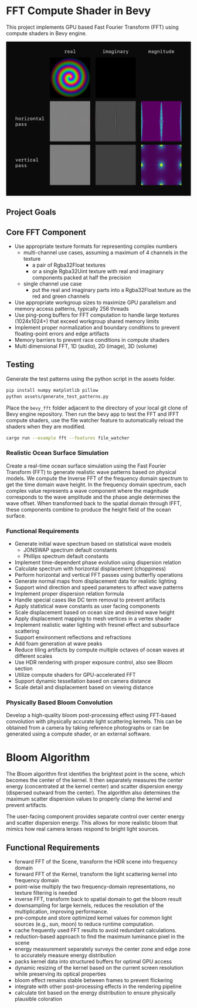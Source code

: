 # FFT Compute Shader in Bevy

This project implements GPU based Fast Fourier Transform (FFT) using compute shaders in Bevy engine.

<img src="./assets/showcase.png" alt="showcase" width="600"/>

## Project Goals

## Core FFT Component

- Use appropriate texture formats for representing complex numbers
  - multi-channel use cases, assuming a maximum of 4 channels in the texture
    - a pair of Rgba32Float textures
    - or a single Rgba32Uint texture with real and imaginary components packed at half the precision
  - single channel use case
    - put the real and imaginary parts into a Rgba32Float texture as the red and green channels
- Use appropriate workgroup sizes to maximize GPU parallelism and memory access patterns, typically 256 threads
- Use ping-pong buffers for FFT computation to handle large textures (1024x1024+) that exceed workgroup shared memory limits
- Implement proper normalization and boundary conditions to prevent floating-point errors and edge artifacts
- Memory barriers to prevent race conditions in compute shaders
- Multi dimensional FFT, 1D (audio), 2D (image), 3D (volume)

## Testing

Generate the test patterns using the python script in the assets folder.

```bash
pip install numpy matplotlib pillow
python assets/generate_test_patterns.py
```
Place the `bevy_fft` folder adjacent to the directory of your local git clone of Bevy engine repository.
Then run the bevy app to test the FFT and IFFT compute shaders, use the file watcher feature to automatically reload the shaders when they are modified.

```bash
cargo run --example fft --features file_watcher
```

### Realistic Ocean Surface Simulation

Create a real-time ocean surface simulation using the Fast Fourier Transform (FFT) to generate realistic wave patterns based on physical models.
We compute the Inverse FFT of the frequency domain spectrum to get the time domain wave height.
In the frequency domain spectrum, each complex value represents a wave component where the magnitude corresponds to the wave amplitude and the phase angle determines the wave offset. When transformed back to the spatial domain through IFFT, these components combine to produce the height field of the ocean surface.

### Functional Requirements
- Generate initial wave spectrum based on statistical wave models
  - JONSWAP spectrum default constants
  - Phillips spectrum default constants
- Implement time-dependent phase evolution using dispersion relation
- Calculate spectrum with horizontal displacement (choppiness)
- Perform horizontal and vertical FFT passes using butterfly operations
- Generate normal maps from displacement data for realistic lighting
- Support wind direction and speed parameters to affect wave patterns
- Implement proper dispersion relation formula
- Handle special cases like DC term removal to prevent artifacts
- Apply statistical wave constants as user facing components
- Scale displacement based on ocean size and desired wave height
- Apply displacement mapping to mesh vertices in a vertex shader
- Implement realistic water lighting with fresnel effect and subsurface scattering
- Support environment reflections and refractions
- Add foam generation at wave peaks
- Reduce tiling artifacts by compute multiple octaves of ocean waves at different scales
- Use HDR rendering with proper exposure control, also see Bloom section
- Utilize compute shaders for GPU-accelerated FFT
- Support dynamic tessellation based on camera distance
- Scale detail and displacement based on viewing distance

### Physically Based Bloom Convolution

Develop a high-quality bloom post-processing effect using FFT-based convolution with physically accurate light scattering kernels. This can be obtained from a camera by taking reference photographs or can be generated using a compute shader, or an external software.

# Bloom Algorithm

The Bloom algorithm first identifies the brightest point in the scene, which becomes the center of the kernel. It then separately measures the center energy (concentrated at the kernel center) and scatter dispersion energy (dispersed outward from the center). The algorithm also determines the maximum scatter dispersion values to properly clamp the kernel and prevent artifacts.

The user-facing component provides separate control over center energy and scatter dispersion energy. This allows for more realistic bloom that mimics how real camera lenses respond to bright light sources.

## Functional Requirements

- forward FFT of the Scene, transform the HDR scene into frequency domain
- forward FFT of the Kernel, transform the light scattering kernel into frequency domain
- point-wise multiply the two frequency-domain representations, no texture filtering is needed
- inverse FFT, transform back to spatial domain to get the bloom result
- downsampling for large kernels, reduces the resolution of the multiplication, improving performance.
- pre-compute and store optimized kernel values for common light sources (e.g., sun, moon) to reduce runtime computation.
- cache frequently used FFT results to avoid redundant calculations.
- reduction-based approach to find the maximum luminance pixel in the scene
- energy measurement separately surveys the center zone and edge zone to accurately measure energy distribution
- packs kernel data into structured buffers for optimal GPU access
- dynamic resizing of the kernel based on the current screen resolution while preserving its optical properties
- bloom effect remains stable between frames to prevent flickering
- integrate with other post-processing effects in the rendering pipeline
- calculate tint based on the energy distribution to ensure physically plausible coloration